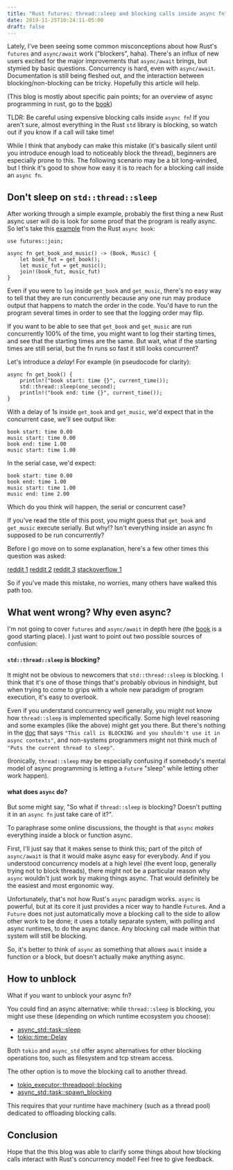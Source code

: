 ```yaml
---
title: "Rust futures: thread::sleep and blocking calls inside async fn"
date: 2019-11-25T10:24:11-05:00
draft: false
---
```

Lately, I've been seeing some common misconceptions about how Rust's `futures` and `async/await` work ("blockers", haha). There's an influx of new users excited for the major improvements that `async/await` brings, but stymied by basic questions. Concurrency is hard, even with `async/await`. Documentation is still being fleshed out, and the interaction between blocking/non-blocking can be tricky. Hopefully this article will help.

(This blog is mostly about specific pain points; for an overview of async programming in rust, go to the [book](https://rust-lang.github.io/async-book/index.html))

TLDR: Be careful using expensive blocking calls inside `async fn`! If you aren't sure, almost everything in the Rust `std` library is blocking, so watch out if you know if a call will take time!

While I think that anybody can make this mistake (it's basically silent until you introduce enough load to noticeably block the thread), beginners are especially prone to this. The following scenario may be a bit long-winded, but I think it's good to show how easy it is to reach for a blocking call inside an `async fn`.

## Don't sleep on `std::thread::sleep`

After working through a simple example, probably the first thing a new Rust async user will do is look for some proof that the program is really async. So let's take this [example](https://rust-lang.github.io/async-book/06_multiple_futures/02_join.html) from the Rust `async book`:
```
use futures::join;

async fn get_book_and_music() -> (Book, Music) {
    let book_fut = get_book();
    let music_fut = get_music();
    join!(book_fut, music_fut)
}
```

Even if you were to `log` inside `get_book` and `get_music`, there's no easy way to tell that they are run concurrently because any one run may produce output that happens to match the order in the code. You'd have to run the program several times in order to see that the logging order may flip.

If you want to be able to see that `get_book` and `get_music` are run concurrently 100% of the time, you might want to log their starting times, and see that the starting times are the same. But wait, what if the starting times are still serial, but the fn runs so fast it still looks concurrent?

Let's introduce a _delay_! For example (in pseudocode for clarity):
```
async fn get_book() {
    println!("book start: time {}", current_time());
    std::thread::sleep(one_second);
    println!("book end: time {}", current_time());
}
```
With a delay of 1s inside `get_book` and `get_music`, we'd expect that in the concurrent case, we'll see output like:
```
book start: time 0.00
music start: time 0.00
book end: time 1.00
music start: time 1.00
```

In the serial case, we'd expect:
```
book start: time 0.00
book end: time 1.00
music start: time 1.00
music end: time 2.00
```

Which do you think will happen, the serial or concurrent case?

If you've read the title of this post, you might guess that `get_book` and `get_music` execute serially. But why!? Isn't everything inside an async fn supposed to be run concurrently?

Before I go move on to some explanation, here's a few other times this question was asked:

[reddit 1](https://old.reddit.com/r/rust/comments/e1gxf8/not_understanding_asyncawait_properly/)
[reddit 2](https://old.reddit.com/r/rust/comments/dtp6z7/what_can_i_actually_do_with_the_new_async_fn/)
[reddit 3](https://old.reddit.com/r/rust/comments/dt0ruy/how_to_await_futures_concurrently/)
[stackoverflow 1](https://stackoverflow.com/questions/52313031/how-to-run-multiple-futures-that-call-threadsleep-in-parallel)

So if you've made this mistake, no worries, many others have walked this path too.

## What went wrong? Why even async?
I'm not going to cover `futures` and `async/await` in depth here (the [book](https://rust-lang.github.io/async-book/index.html) is a good starting place). I just want to point out two possible sources of confusion:

#### `std::thread::sleep` is blocking?
It might not be obvious to newcomers that `std::thread::sleep` is blocking. I think that it's one of those things that's probably obvious in hindsight, but when trying to come to grips with a whole new paradigm of program execution, it's easy to overlook.

Even if you understand concurrency well generally, you might not know how `thread::sleep` is implemented specifically. Some high level reasoning and some examples (like the above) might get you there. But there's nothing in the [doc](https://doc.rust-lang.org/std/thread/fn.sleep.html) that says `"This call is BLOCKING and you shouldn't use it in async contexts"`, and non-systems programmers might not think much of `"Puts the current thread to sleep"`.

(Ironically, `thread::sleep` may be especially confusing if somebody's mental model of async programming is letting a `Future` "sleep" while letting other work happen).

#### what does `async` do?
But some might say, "So what if `thread::sleep` is blocking? Doesn't putting it in an `async fn` just take care of it?".

To paraphrase some online discussions, the thought is that `async` _makes_ everything inside a block or function async.

First, I'll just say that it makes sense to think this; part of the pitch of `async/await` is that it would make async easy for everybody. And if you understood concurrency models at a high level (the event loop, generally trying not to block threads), there might not be a particular reason why `async` wouldn't just work by making things async. That would definitely be the easiest and most ergonomic way.

Unfortunately, that's not how Rust's `async` paradigm works. `async` is powerful, but at its core it just provides a nicer way to handle `Future`s. And a `Future` does not just automatically move a blocking call to the side to allow other work to be done; it uses a totally separate system, with polling and async runtimes, to do the async dance. Any blocking call made within that system will still be blocking.

So, it's better to think of `async` as something that allows `await` inside a function or a block, but doesn't actually make anything async.

## How to unblock
What if you want to unblock your async fn?

You could find an async alternative: while `thread::sleep` is blocking, you might use these (depending on which runtime ecosystem you choose):

- [async_std::task::sleep](https://docs.rs/async-std/1.1.0/async_std/task/fn.sleep.html)
- [tokio::time::Delay](https://docs.rs/tokio-timer/0.3.0-alpha.5/tokio_timer/struct.Delay.html)

Both `tokio` and `async_std` offer async alternatives for other blocking operations too, such as filesystem and tcp stream access.

The other option is to move the blocking call to another thread.

- [tokio_executor::threadpool::blocking](https://docs.rs/tokio-executor/0.2.0-alpha.5/tokio_executor/threadpool/fn.blocking.html)
- [async_std::task::spawn_blocking](https://docs.rs/async-std/1.1.0/async_std/task/fn.spawn_blocking.html)

This requires that your runtime have machinery (such as a thread pool) dedicated to offloading blocking calls.

## Conclusion
Hope that the this blog was able to clarify some things about how blocking calls interact with Rust's concurrency model! Feel free to give feedback.
